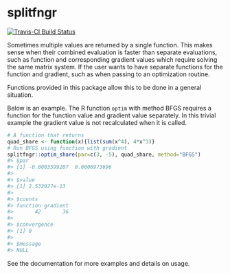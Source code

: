 
<!-- README.md is generated from README.Rmd. Please edit that file -->
splitfngr
=========

[![Travis-CI Build Status](https://travis-ci.org/CollinErickson/splitfngr.svg?branch=master)](https://travis-ci.org/CollinErickson/splitfngr)

Sometimes multiple values are returned by a single function. This makes sense when their combined evaluation is faster than separate evaluations, such as function and corresponding gradient values which require solving the same matrix system. If the user wants to have separate functions for the function and gradient, such as when passing to an optimization routine.

Functions provided in this package allow this to be done in a general situation.

Below is an example. The R function `optim` with method BFGS requires a function for the function value and gradient value separately. In this trivial example the gradient value is not recalculated when it is called.

``` r
# A function that returns
quad_share <- function(x){list(sum(x^4), 4*x^3)}
# Run BFGS using function with gradient
splitfngr::optim_share(par=c(3, -5), quad_share, method="BFGS")
#> $par
#> [1] -0.0003599207  0.0006973696
#> 
#> $value
#> [1] 2.532927e-13
#> 
#> $counts
#> function gradient 
#>       42       36 
#> 
#> $convergence
#> [1] 0
#> 
#> $message
#> NULL
```

See the documentation for more examples and details on usage.
